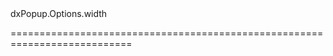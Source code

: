 <!--id-->dxPopup.Options.width<!--/id-->
<!--merge--><!--/merge-->
===========================================================================
